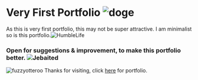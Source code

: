 
#  Very First Portfolio ![doge](https://git.io/doge)   
As this is very first portfolio, this may not be super attractive.
I am minimalist so is this portfolio.![HumbleLife](https://git.io/HumbleLife) 
### Open for suggestions & improvement, to make this portfolio better. ![Jebaited](https://git.io/Jebaited)

![fuzzyotteroo](https://git.io/fuzzyotteroo) Thanks for visiting, click [here](https://dhirajb7.github.io/aboutMe.html) for portfolio.

